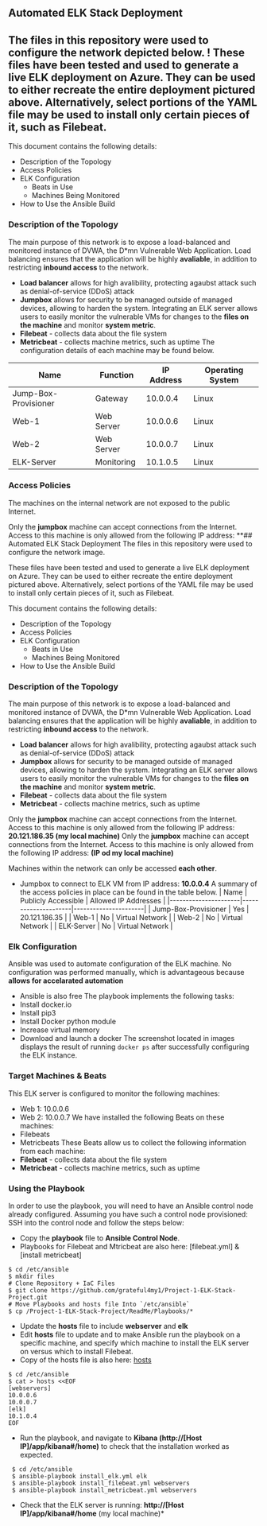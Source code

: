 ## Automated ELK Stack Deployment
The files in this repository were used to configure the network depicted below.
!
These files have been tested and used to generate a live ELK deployment on Azure. They can be used to either recreate the entire deployment pictured above. Alternatively, select portions of the YAML file may be used to install only certain pieces of it, such as Filebeat.
- 
This document contains the following details:
- Description of the Topology
- Access Policies
- ELK Configuration
  - Beats in Use
  - Machines Being Monitored
- How to Use the Ansible Build
### Description of the Topology
The main purpose of this network is to expose a load-balanced and monitored instance of DVWA, the D*mn Vulnerable Web Application.
Load balancing ensures that the application will be highly **avaliable**, in addition to restricting **inbound access** to the network.
- **Load balancer** allows for high avalibility, protecting agaubst attack such as denial-of-service (DDoS) attack
- **Jumpbox** allows for security to be managed outside of managed devices, allowing to harden the system. 
Integrating an ELK server allows users to easily monitor the vulnerable VMs for changes to the **files on the machine** and monitor **system metric**.
- **Filebeat**  - collects data about the file system
- **Metricbeat** - collects machine metrics, such as uptime
The configuration details of each machine may be found below.

| Name                 | Function   | IP Address | Operating System |
|----------------------|------------|------------|------------------|
| Jump-Box-Provisioner | Gateway    | 10.0.0.4   | Linux            |
| Web-1                | Web Server | 10.0.0.6   | Linux            |
| Web-2                | Web Server | 10.0.0.7   | Linux            |
| ELK-Server           | Monitoring | 10.1.0.5   | Linux            |
### Access Policies

The machines on the internal network are not exposed to the public Internet. 

Only the **jumpbox** machine can accept connections from the Internet. Access to this machine is only allowed from the following IP address: **## Automated ELK Stack Deployment
The files in this repository were used to configure the network image.

These files have been tested and used to generate a live ELK deployment on Azure. They can be used to either recreate the entire deployment pictured above. Alternatively, select portions of the YAML file may be used to install only certain pieces of it, such as Filebeat.

This document contains the following details:
- Description of the Topology
- Access Policies
- ELK Configuration
  - Beats in Use
  - Machines Being Monitored
- How to Use the Ansible Build
### Description of the Topology
The main purpose of this network is to expose a load-balanced and monitored instance of DVWA, the D*mn Vulnerable Web Application.
Load balancing ensures that the application will be highly **avaliable**, in addition to restricting **inbound access** to the network.
- **Load balancer** allows for high avalibility, protecting agaubst attack such as denial-of-service (DDoS) attack
- **Jumpbox** allows for security to be managed outside of managed devices, allowing to harden the system. 
Integrating an ELK server allows users to easily monitor the vulnerable VMs for changes to the **files on the machine** and monitor **system metric**.
- **Filebeat**  - collects data about the file system
- **Metricbeat** - collects machine metrics, such as uptime

Only the **jumpbox** machine can accept connections from the Internet. Access to this machine is only allowed from the following IP address: **20.121.186.35 (my local machine)**
Only the **jumpbox** machine can accept connections from the Internet. Access to this machine is only allowed from the following IP address: **(IP od my local machine)**

Machines within the network can only be accessed **each other**.
- Jumpbox to connect to ELK VM from IP address: **10.0.0.4**
A summary of the access policies in place can be found in the table below.
| Name                 | Publicly Accessible | Allowed IP Addresses |
|----------------------|---------------------|----------------------|
| Jump-Box-Provisioner | Yes                 | 20.121.186.35        |
| Web-1                | No                  | Virtual Network      |
| Web-2                | No                  | Virtual Network      |
| ELK-Server           | No                  | Virtual Network      |
### Elk Configuration
Ansible was used to automate configuration of the ELK machine. No configuration was performed manually, which is advantageous because **allows for accelarated automation**
- Ansible is also free
The playbook implements the following tasks:
- Install docker.io
- Install pip3
- Install Docker python module
- Increase virtual memory
- Download and launch a docker
The screenshot located in images displays the result of running `docker ps` after successfully configuring the ELK instance.

### Target Machines & Beats
This ELK server is configured to monitor the following machines:
- Web 1: 10.0.0.6 
- Web 2: 10.0.0.7
We have installed the following Beats on these machines:
- Filebeats
- Metricbeats
These Beats allow us to collect the following information from each machine:
- **Filebeat**  - collects data about the file system
- **Metricbeat** - collects machine metrics, such as uptime
### Using the Playbook
In order to use the playbook, you will need to have an Ansible control node already configured. Assuming you have such a control node provisioned: 
SSH into the control node and follow the steps below:
- Copy the **playbook** file to **Ansible Control Node**.
-  Playbooks for Filebeat and Mtricbeat are also here: [filebeat.yml] & [install metricbeat]
```
$ cd /etc/ansible
$ mkdir files
# Clone Repository + IaC Files
$ git clone https://github.com/grateful4my1/Project-1-ELK-Stack-Project.git
# Move Playbooks and hosts file Into `/etc/ansible`
$ cp /Project-1-ELK-Stack-Project/ReadMe/Playbooks/*
```
- Update the **hosts** file to include **webserver** and **elk**
- Edit **hosts** file to update and to make Ansible run the playbook on a specific machine, and specify which machine to install the ELK server on versus which to install Filebeat.
- Copy of the hosts file is also here: [hosts](Files/hosts)
```
$ cd /etc/ansible
$ cat > hosts <<EOF
[webservers]
10.0.0.6
10.0.0.7
[elk]
10.1.0.4
EOF
```
- Run the playbook, and navigate to **Kibana (http://[Host IP]/app/kibana#/home)** to check that the installation worked as expected.
```
 $ cd /etc/ansible
 $ ansible-playbook install_elk.yml elk
 $ ansible-playbook install_filebeat.yml webservers
 $ ansible-playbook install_metricbeat.yml webservers
 ```
 - Check that the ELK server is running: **http://[Host IP]/app/kibana#/home** (my local machine)*
